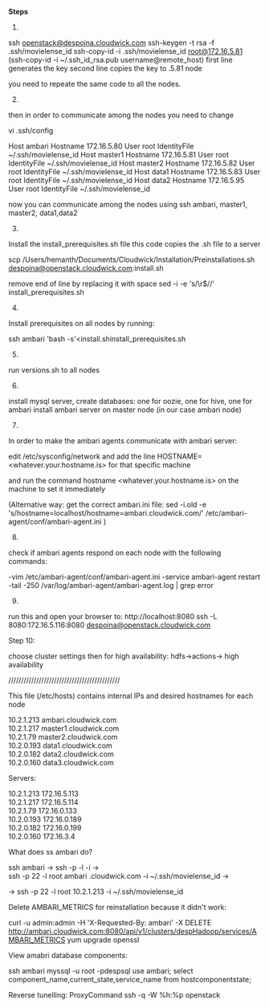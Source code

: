 **Steps**

1. 

ssh openstack@despoina.cloudwick.com
ssh-keygen -t rsa -f .ssh/movielense_id
ssh-copy-id -i .ssh/movielense_id root@172.16.5.81         (ssh-copy-id -i ~/.ssh_id_rsa.pub username@remote_host)
first line generates the key
second line copies the key to .5.81 node

you need to repeate the same code to all the nodes.

2.

then in order to communicate among the nodes you need to change

vi .ssh/config

Host ambari
       Hostname 172.16.5.80
       User root
       IdentityFile ~/.ssh/movielense_id
Host master1
       Hostname 172.16.5.81
       User root
       IdentityFile ~/.ssh/movielense_id
Host master2
       Hostname 172.16.5.82
       User root
       IdentityFile ~/.ssh/movielense_id
Host data1
       Hostname 172.16.5.83
       User root
       IdentityFile ~/.ssh/movielense_id
Host data2
       Hostname 172.16.5.95
       User root
       IdentityFile ~/.ssh/movielense_id

now you can communicate among the nodes using ssh ambari, master1, master2, data1,data2


 3.

Install the install_prerequisites.sh file 
this code copies the .sh file to a server

scp /Users/hemanth/Documents/Cloudwick/Installation/Preinstallations.sh despoina@openstack.cloudwick.com:install.sh

remove end of line by replacing it with space
sed -i -e 's/\r$//' install_prerequisites.sh

4.

Install prerequisites on all nodes by running:

ssh ambari 'bash -s'<install.shinstall_prerequisites.sh

5.
run versions.sh to all nodes

6.

install mysql server, 
create databases: one for oozie, one for hive, one for ambari
install ambari server on master node  (in our case ambari node)

7.

In order to make the ambari agents communicate with ambari server: 

edit /etc/sysconfig/network and add the line HOSTNAME=<whatever.your.hostname.is> for that specific machine

and run the command
hostname <whatever.your.hostname.is> on the machine to set it immediately

(Alternative way: get the correct ambari.ini file:
sed -i.old -e 's/hostname=localhost/hostname=ambari.cloudwick.com/' /etc/ambari-agent/conf/ambari-agent.ini )

8.

check if ambari agents respond on each node with the following commands:

-vim /etc/ambari-agent/conf/ambari-agent.ini
-service ambari-agent restart
-tail -250 /var/log/ambari-agent/ambari-agent.log | grep error

9.

run this and open your browser to: http://localhost:8080
ssh -L 8080:172.16.5.116:8080 despoina@openstack.cloudwick.com

Step 10:

choose cluster settings
then for high availability:
hdfs->actions-> high availability


////////////////////////////////////////////

 This file (/etc/hosts) contains internal IPs and desired hostnames for each node

 10.2.1.213 ambari.cloudwick.com  
 10.2.1.217  master1.cloudwick.com  
 10.2.1.79   master2.cloudwick.com  
 10.2.0.193  data1.cloudwick.com  
 10.2.0.182  data2.cloudwick.com  
 10.2.0.160  data3.cloudwick.com  


Servers:

10.2.1.213	172.16.5.113  
10.2.1.217	172.16.5.114  
10.2.1.79	172.16.0.133  
10.2.0.193    172.16.0.189  
10.2.0.182    172.16.0.199  
10.2.0.160    172.16.3.4  


What does ss ambari do?	   


ssh ambari -> ssh -p <Port> -l <Username> <Hostname> -i <Identityfile>  ->  
ssh -p 22  -l root ambari .cloudwick.com -i ~/.ssh/movielense_id -> 
    
->   ssh -p 22  -l root  10.2.1.213 -i ~/.ssh/movielense_id

Delete AMBARI_METRICS for reinstallation because it didn't work:

curl -u admin:admin -H 'X-Requested-By: ambari' -X DELETE http://ambari.cloudwick.com:8080/api/v1/clusters/despHadoop/services/AMBARI_METRICS 
yum upgrade openssl

View amabri database components:

ssh ambari
myssql -u root -pdespsql
use ambari;
select component_name,current_state,service_name from hostcomponentstate;


Reverse tunelling:
ProxyCommand ssh -q -W %h:%p openstack    


